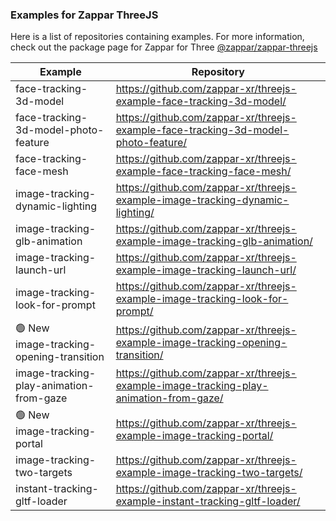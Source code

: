 ### Examples for Zappar ThreeJS

Here is a list of repositories containing examples. For more information, check out the package page for Zappar for Three [@zappar/zappar-threejs](https://www.npmjs.com/package/@zappar/zappar-threejs)


| Example      | Repository |
| ----------- | ----------- |
| face-tracking-3d-model | https://github.com/zappar-xr/threejs-example-face-tracking-3d-model/ |
| face-tracking-3d-model-photo-feature | https://github.com/zappar-xr/threejs-example-face-tracking-3d-model-photo-feature/ |
| face-tracking-face-mesh | https://github.com/zappar-xr/threejs-example-face-tracking-face-mesh/ |
| image-tracking-dynamic-lighting | https://github.com/zappar-xr/threejs-example-image-tracking-dynamic-lighting/ |
| image-tracking-glb-animation | https://github.com/zappar-xr/threejs-example-image-tracking-glb-animation/ |
| image-tracking-launch-url | https://github.com/zappar-xr/threejs-example-image-tracking-launch-url/ |
| image-tracking-look-for-prompt | https://github.com/zappar-xr/threejs-example-image-tracking-look-for-prompt/ |
| 🟢 New <br>image-tracking-opening-transition  | https://github.com/zappar-xr/threejs-example-image-tracking-opening-transition/ |
| image-tracking-play-animation-from-gaze | https://github.com/zappar-xr/threejs-example-image-tracking-play-animation-from-gaze/ |
| 🟢 New <br>image-tracking-portal  | https://github.com/zappar-xr/threejs-example-image-tracking-portal/ |
| image-tracking-two-targets | https://github.com/zappar-xr/threejs-example-image-tracking-two-targets/ |
| instant-tracking-gltf-loader | https://github.com/zappar-xr/threejs-example-instant-tracking-gltf-loader/ |
